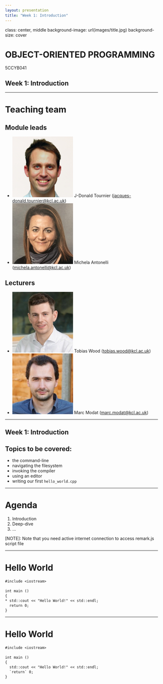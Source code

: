 ```yaml
---
layout: presentation
title: "Week 1: Introduction"
---
```


class: center, middle
background-image: url(images/title.jpg)
background-size: cover



# OBJECT-ORIENTED PROGRAMMING

5CCYB041 

## Week 1: Introduction

---

# Teaching team

## Module leads

- ![donald](images/donald.jpg) J-Donald Tournier (jacques-donald.tournier@kcl.ac.uk)
- ![michela](images/michela.jpg) Michela Antonelli (michela.antonelli@kcl.ac.uk)

## Lecturers

- ![toby](images/toby.jpg) Tobias Wood (tobias.wood@kcl.ac.uk)
- ![marc](images/marc.jpg) Marc Modat (marc.modat@kcl.ac.uk)

---

## Week 1: Introduction

## Topics to be covered:

- the command-line
- navigating the filesystem
- invoking the compiler
- using an editor
- writing our first `hello_world.cpp`


---

# Agenda

1. Introduction
2. Deep-dive
3. ...

[NOTE]: Note that you need active internet connection to access remark.js script file

---

# Hello World

```
#include <iostream>

int main ()
{
* std::cout << "Hello World!" << std::endl;
  return 0;
}
```

---

# Hello World

```
#include <iostream>

int main ()
{
  std::cout << "Hello World!" << std::endl;
  `return` 0;
}
```
